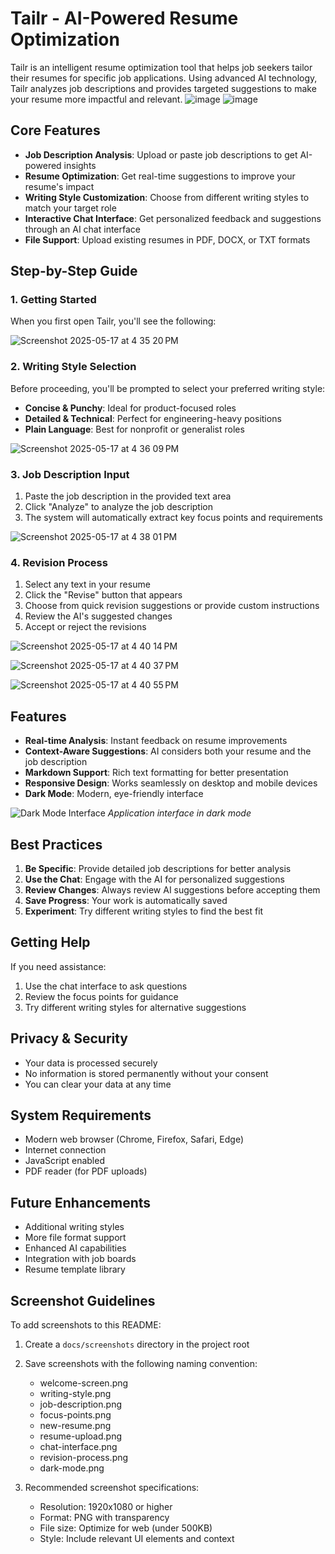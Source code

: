 # Tailr - AI-Powered Resume Optimization

Tailr is an intelligent resume optimization tool that helps job seekers tailor their resumes for specific job applications. Using advanced AI technology, Tailr analyzes job descriptions and provides targeted suggestions to make your resume more impactful and relevant.
![image](https://github.com/user-attachments/assets/f47721ea-69b0-428e-adee-c40cdd3d659c)
![image](https://github.com/user-attachments/assets/b01bcb09-3cfc-44b3-b3a2-17bea6a1c839)



## Core Features

- **Job Description Analysis**: Upload or paste job descriptions to get AI-powered insights
- **Resume Optimization**: Get real-time suggestions to improve your resume's impact
- **Writing Style Customization**: Choose from different writing styles to match your target role
- **Interactive Chat Interface**: Get personalized feedback and suggestions through an AI chat interface
- **File Support**: Upload existing resumes in PDF, DOCX, or TXT formats

## Step-by-Step Guide

### 1. Getting Started

When you first open Tailr, you'll see the following:

![Screenshot 2025-05-17 at 4 35 20 PM](https://github.com/user-attachments/assets/450e6aa4-2cde-46f7-853b-50327e1fc8d9)


### 2. Writing Style Selection

Before proceeding, you'll be prompted to select your preferred writing style:
- **Concise & Punchy**: Ideal for product-focused roles
- **Detailed & Technical**: Perfect for engineering-heavy positions
- **Plain Language**: Best for nonprofit or generalist roles


![Screenshot 2025-05-17 at 4 36 09 PM](https://github.com/user-attachments/assets/d9eabc87-593b-4081-8ec2-38c2ce70742b)





### 3. Job Description Input

1. Paste the job description in the provided text area
2. Click "Analyze" to analyze the job description
3. The system will automatically extract key focus points and requirements



![Screenshot 2025-05-17 at 4 38 01 PM](https://github.com/user-attachments/assets/a5d73ac5-245d-449b-a864-2ab09fa12ffc)



### 4. Revision Process

1. Select any text in your resume
2. Click the "Revise" button that appears
3. Choose from quick revision suggestions or provide custom instructions
4. Review the AI's suggested changes
5. Accept or reject the revisions
   
![Screenshot 2025-05-17 at 4 40 14 PM](https://github.com/user-attachments/assets/5e46f46d-95d4-453e-ae1d-f7588b643158)

![Screenshot 2025-05-17 at 4 40 37 PM](https://github.com/user-attachments/assets/48518f28-9bfc-4da4-bf67-2cd87d590cf8)

![Screenshot 2025-05-17 at 4 40 55 PM](https://github.com/user-attachments/assets/05258695-fcab-4c7e-9dde-94106a62eab7)


## Features

- **Real-time Analysis**: Instant feedback on resume improvements
- **Context-Aware Suggestions**: AI considers both your resume and the job description
- **Markdown Support**: Rich text formatting for better presentation
- **Responsive Design**: Works seamlessly on desktop and mobile devices
- **Dark Mode**: Modern, eye-friendly interface

![Dark Mode Interface](docs/screenshots/dark-mode.png)
*Application interface in dark mode*

## Best Practices

1. **Be Specific**: Provide detailed job descriptions for better analysis
2. **Use the Chat**: Engage with the AI for personalized suggestions
3. **Review Changes**: Always review AI suggestions before accepting them
4. **Save Progress**: Your work is automatically saved
5. **Experiment**: Try different writing styles to find the best fit

## Getting Help

If you need assistance:
1. Use the chat interface to ask questions
2. Review the focus points for guidance
3. Try different writing styles for alternative suggestions

## Privacy & Security

- Your data is processed securely
- No information is stored permanently without your consent
- You can clear your data at any time

## System Requirements

- Modern web browser (Chrome, Firefox, Safari, Edge)
- Internet connection
- JavaScript enabled
- PDF reader (for PDF uploads)

## Future Enhancements

- Additional writing styles
- More file format support
- Enhanced AI capabilities
- Integration with job boards
- Resume template library

## Screenshot Guidelines

To add screenshots to this README:

1. Create a `docs/screenshots` directory in the project root
2. Save screenshots with the following naming convention:
   - welcome-screen.png
   - writing-style.png
   - job-description.png
   - focus-points.png
   - new-resume.png
   - resume-upload.png
   - chat-interface.png
   - revision-process.png
   - dark-mode.png

3. Recommended screenshot specifications:
   - Resolution: 1920x1080 or higher
   - Format: PNG with transparency
   - File size: Optimize for web (under 500KB)
   - Style: Include relevant UI elements and context
